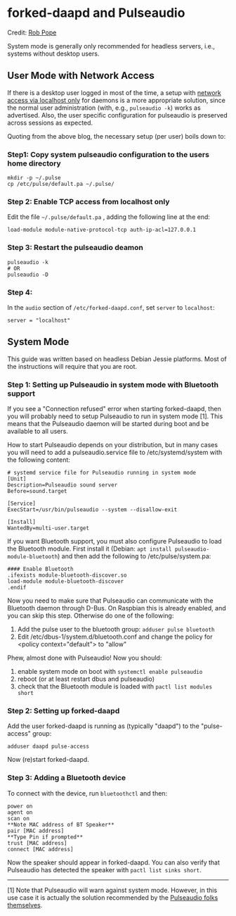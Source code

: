 # forked-daapd and Pulseaudio
Credit: [Rob Pope](http://robpope.co.uk/blog/post/setting-up-forked-daapd-with-bluetooth)

System mode is generally only recommended for headless servers, i.e.,
systems without desktop users.


## User Mode with Network Access

If there is a desktop user logged in most of the time, a setup with
[network access via localhost
only](http://billauer.co.il/blog/2014/01/pa-multiple-users/)
for daemons is a more appropriate solution, since the normal user
administration (with, e.g., `pulseaudio -k`) works as
advertised. Also, the user specific configuration for pulseaudio is
preserved across sessions as expected.

Quoting from the above blog, the necessary setup (per user) boils down
to:


### Step1:  Copy system pulseaudio configuration to the users home directory

```
mkdir -p ~/.pulse
cp /etc/pulse/default.pa ~/.pulse/
```


### Step 2: Enable TCP access from localhost only

Edit the file `~/.pulse/default.pa` , adding the following line at the end:

```
load-module module-native-protocol-tcp auth-ip-acl=127.0.0.1
```


### Step 3: Restart the pulseaudio deamon

```
pulseaudio -k
# OR
pulseaudio -D
```


### Step 4:

In the `audio` section of `/etc/forked-daapd.conf`, set `server` to `localhost`:

```
server = "localhost"
```


## System Mode

This guide was written based on headless Debian Jessie platforms. Most of the
instructions will require that you are root.


### Step 1: Setting up Pulseaudio in system mode with Bluetooth support

If you see a "Connection refused" error when starting forked-daapd, then you
will probably need to setup Pulseaudio to run in system mode [1]. This means
that the Pulseaudio daemon will be started during boot and be available to all
users.

How to start Pulseaudio depends on your distribution, but in many cases you will
need to add a pulseaudio.service file to /etc/systemd/system with the following
content:

```
# systemd service file for Pulseaudio running in system mode
[Unit]
Description=Pulseaudio sound server
Before=sound.target

[Service]
ExecStart=/usr/bin/pulseaudio --system --disallow-exit

[Install]
WantedBy=multi-user.target
```

If you want Bluetooth support, you must also configure Pulseaudio to load the
Bluetooth module. First install it (Debian:
`apt install pulseaudio-module-bluetooth`) and then add the following to
/etc/pulse/system.pa:

```
#### Enable Bluetooth
.ifexists module-bluetooth-discover.so
load-module module-bluetooth-discover
.endif
```

Now you need to make sure that Pulseaudio can communicate with the Bluetooth
daemon through D-Bus. On Raspbian this is already enabled, and you can skip this
step. Otherwise do one of the following:

1. Add the pulse user to the bluetooth group: `adduser pulse bluetooth`
2. Edit /etc/dbus-1/system.d/bluetooth.conf and change the policy for
\<policy context="default"\> to "allow"

Phew, almost done with Pulseaudio! Now you should:
1. enable system mode on boot with `systemctl enable pulseaudio`
2. reboot (or at least restart dbus and pulseaudio)
3. check that the Bluetooth module is loaded with `pactl list modules short`


### Step 2: Setting up forked-daapd

Add the user forked-daapd is running as (typically "daapd") to the
"pulse-access" group:

```
adduser daapd pulse-access
```

Now (re)start forked-daapd.


### Step 3: Adding a Bluetooth device

To connect with the device, run `bluetoothctl` and then:

```
power on
agent on
scan on
**Note MAC address of BT Speaker**
pair [MAC address]
**Type Pin if prompted**
trust [MAC address]
connect [MAC address]
```

Now the speaker should appear in forked-daapd. You can also verify that
Pulseaudio has detected the speaker with `pactl list sinks short`.

---

[1] Note that Pulseaudio will warn against system mode. However, in this use
case it is actually the solution recommended by the [Pulseaudio folks themselves](https://lists.freedesktop.org/archives/pulseaudio-discuss/2016-August/026823.html).
